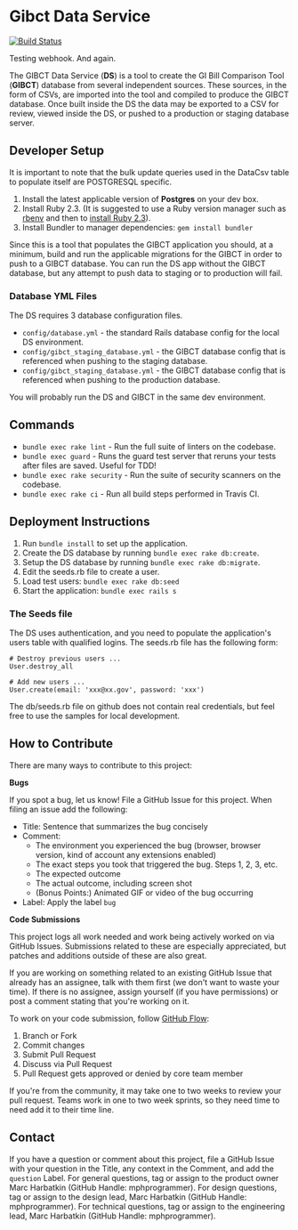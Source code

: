 # Gibct Data Service
[![Build Status](https://travis-ci.org/department-of-veterans-affairs/gibct-data-service.svg?branch=master)](https://travis-ci.org/department-of-veterans-affairs/gibct-data-service)

Testing webhook.
And again.

The GIBCT Data Service (**DS**) is a tool to create the GI Bill Comparison Tool (**GIBCT**) database from several independent sources. These sources, in the form of CSVs, are imported into the tool and compiled to produce the GIBCT database. Once built inside the DS the data may be exported to a CSV for review, viewed inside the DS, or pushed to a production or staging database server.

## Developer Setup
It is important to note that the bulk update queries used in the DataCsv table to populate itself are POSTGRESQL specific.

1. Install the latest applicable version of **Postgres** on your dev box.
2. Install Ruby 2.3. (It is suggested to use a Ruby version manager such as [rbenv](https://github.com/rbenv/rbenv#installation) and then to [install Ruby 2.3](https://github.com/rbenv/rbenv#installing-ruby-versions)).
3. Install Bundler to manager dependencies: `gem install bundler`

Since this is a tool that populates the GIBCT application you should, at a minimum, build and run the applicable migrations for the GIBCT in order to push to a GIBCT database. You can run the DS app without the GIBCT database, but any attempt to push data to staging or to production will fail.

### Database YML Files
The DS requires 3 database configuration files. 

- `config/database.yml` - the standard Rails database config for the local DS environment.
- `config/gibct_staging_database.yml` - the GIBCT database config that is referenced when pushing to the staging database.
- `config/gibct_staging_database.yml` - the GIBCT database config that is referenced when pushing to the production database.

You will probably run the DS and GIBCT in the same dev environment.

## Commands
- `bundle exec rake lint` - Run the full suite of linters on the codebase.
- `bundle exec guard` - Runs the guard test server that reruns your tests after files are saved. Useful for TDD!
- `bundle exec rake security` - Run the suite of security scanners on the codebase.
- `bundle exec rake ci` - Run all build steps performed in Travis CI.

## Deployment Instructions

1. Run `bundle install` to set up the application.
2. Create the DS database by running `bundle exec rake db:create`.
3. Setup the DS database by running `bundle exec rake db:migrate`.
4. Edit the seeds.rb file to create a user. 
5. Load test users: `bundle exec rake db:seed` 
5. Start the application: `bundle exec rails s`

### The Seeds file

The DS uses authentication, and you need to populate the application's users table with qualified logins. The seeds.rb file has the following form:

	# Destroy previous users ... 
	User.destroy_all

	# Add new users ... 
	User.create(email: 'xxx@xx.gov', password: 'xxx')
	
The db/seeds.rb file on github does not contain real credentials, but feel free to use the samples for local development.

## How to Contribute

There are many ways to contribute to this project:

**Bugs**

If you spot a bug, let us know! File a GitHub Issue for this project. When filing an issue add the following:

- Title: Sentence that summarizes the bug concisely
- Comment:
    - The environment you experienced the bug (browser, browser version, kind of account any extensions enabled)
    - The exact steps you took that triggered the bug. Steps 1, 2, 3, etc.
    - The expected outcome
    - The actual outcome, including screen shot
    - (Bonus Points:) Animated GIF or video of the bug occurring
- Label: Apply the label `bug`

**Code Submissions**

This project logs all work needed and work being actively worked on via GitHub Issues. Submissions related to these are especially appreciated, but patches and additions outside of these are also great.

If you are working on something related to an existing GitHub Issue that already has an assignee, talk with them first (we don't want to waste your time). If there is no assignee, assign yourself (if you have permissions) or post a comment stating that you're working on it.

To work on your code submission, follow [GitHub Flow](https://guides.github.com/introduction/flow/):

1. Branch or Fork
1. Commit changes
1. Submit Pull Request
1. Discuss via Pull Request
1. Pull Request gets approved or denied by core team member

If you're from the community, it may take one to two weeks to review your pull request. Teams work in one to two week sprints, so they need time to need add it to their time line.

## Contact

If you have a question or comment about this project, file a GitHub Issue with your question in the Title, any context in the Comment, and add the `question` Label. For general questions, tag or assign to the product owner Marc Harbatkin (GitHub Handle: mphprogrammer). For design questions, tag or assign to the design lead,  Marc Harbatkin (GitHub Handle: mphprogrammer). For technical questions, tag or assign to the engineering lead, Marc Harbatkin (GitHub Handle: mphprogrammer).
